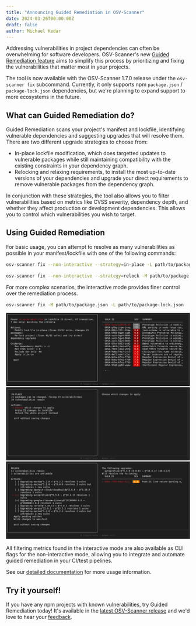 ```yaml
---
title: "Announcing Guided Remediation in OSV-Scanner"
date: 2024-03-26T00:00:00Z
draft: false
author: Michael Kedar
---
```


Addressing vulnerabilities in project dependencies can often be overwhelming for software developers. OSV-Scanner's new [Guided Remediation feature](https://google.github.io/osv-scanner/experimental/guided-remediation/) aims to simplify this process by prioritizing and fixing the vulnerabilities that matter most in your projects.
<!--more-->
The tool is now available with the OSV-Scanner 1.7.0 release under the `osv-scanner fix` subcommand. Currently, it only supports npm `package.json` / `package-lock.json` dependencies, but we're planning to expand support to more ecosystems in the future.


## What can Guided Remediation do?
Guided Remediation scans your project's manifest and lockfile, identifying vulnerable dependencies and suggesting upgrades that will resolve them. There are two different upgrade strategies to choose from:
- In-place lockfile modification, which does targetted updates to vulnerable packages while still maintaining compatibility with the existing constraints in your dependency graph.
- Relocking and relaxing requirements, to install the most up-to-date versions of your dependencies and upgrade your direct requirements to remove vulnerable packages from the dependency graph.

In conjunction with these strategies, the tool also allows you to filter vulnerabilities based on metrics like CVSS severity, dependency depth, and whether they affect production or development dependencies. This allows you to control which vulnerabilities you wish to target.

## Using Guided Remediation
For basic usage, you can attempt to resolve as many vulnerabilities as possible in your manifest/lockfile with one of the following commands:

```bash
osv-scanner fix --non-interactive --strategy=in-place -L path/to/package-lock.json
```
```bash
osv-scanner fix --non-interactive --strategy=relock -M path/to/package.json -L path/to/package-lock.json
```

For more complex scenarios, the interactive mode provides finer control over the remediation process.
```bash
osv-scanner fix -M path/to/package.json -L path/to/package-lock.json
```
![The interactive guided remediation vulnerability results screen](gr_main.png "The interactive guided remediation vulnerability results screen")
![The interactive guided remediation in-place strategy screen](gr_inplace.png "The interactive guided remediation in-place strategy screen")
![The interactive guided remediation relock strategy screen](gr_relock.png "The interactive guided remediation relock strategy screen")

All filtering metrics found in the interactive mode are also available as CLI flags for the non-interactive mode, allowing you to integrate and automate guided remediation in your CI/test pipelines.

See our [detailed documentation](https://google.github.io/osv-scanner/experimental/guided-remediation/) for more usage information.

## Try it yourself!
If you have any npm projects with known vulnerabilities, try Guided Remediation today! It's available in the [latest OSV-Scanner release](https://github.com/google/osv-scanner/releases/latest) and we'd love to hear your [feedback](https://github.com/google/osv-scanner/issues).
